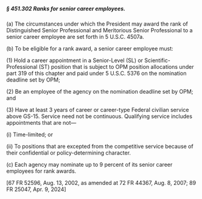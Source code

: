 ##### § 451.302 Ranks for senior career employees. #####

(a) The circumstances under which the President may award the rank of Distinguished Senior Professional and Meritorious Senior Professional to a senior career employee are set forth in 5 U.S.C. 4507a.

(b) To be eligible for a rank award, a senior career employee must:

(1) Hold a career appointment in a Senior-Level (SL) or Scientific-Professional (ST) position that is subject to OPM position allocations under part 319 of this chapter and paid under 5 U.S.C. 5376 on the nomination deadline set by OPM;

(2) Be an employee of the agency on the nomination deadline set by OPM; and

(3) Have at least 3 years of career or career-type Federal civilian service above GS-15. Service need not be continuous. Qualifying service includes appointments that are not—

(i) Time-limited; or

(ii) To positions that are excepted from the competitive service because of their confidential or policy-determining character.

(c) Each agency may nominate up to 9 percent of its senior career employees for rank awards.

[67 FR 52596, Aug. 13, 2002, as amended at 72 FR 44367, Aug. 8, 2007; 89 FR 25047, Apr. 9, 2024]